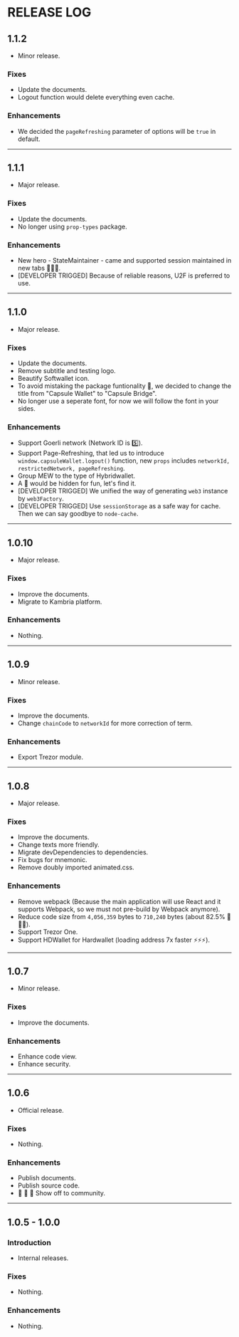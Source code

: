 # RELEASE LOG

## 1.1.2

* Minor release.

### Fixes

* Update the documents.
* Logout function would delete everything even cache.

### Enhancements

* We decided the `pageRefreshing` parameter of options will be `true` in default.

---

## 1.1.1

* Major release.

### Fixes

* Update the documents.
* No longer using `prop-types` package.

### Enhancements

* New hero - StateMaintainer - came and supported session maintained in new tabs 🤝🤝🤝.
* [DEVELOPER TRIGGED] Because of reliable reasons, U2F is preferred to use.

---

## 1.1.0

* Major release.

### Fixes

* Update the documents.
* Remove subtitle and testing logo.
* Beautify Softwallet icon.
* To avoid mistaking the package funtionality 🤯, we decided to change the title from "Capsule Wallet" to "Capsule Bridge".
* No longer use a seperate font, for now we will follow the font in your sides.

### Enhancements

* Support Goerli network (Network ID is 5️⃣).
* Support Page-Refreshing, that led us to introduce `window.capsuleWallet.logout()` function, new `props` includes `networkId, restrictedNetwork, pageRefreshing`.
* Group MEW to the type of Hybridwallet.
* A 🎁 would be hidden for fun, let's find it.
* [DEVELOPER TRIGGED] We unified the way of generating `web3` instance by `web3Factory`.
* [DEVELOPER TRIGGED] Use `sessionStorage` as a safe way for cache. Then we can say goodbye to `node-cache`.

---

## 1.0.10

* Major release.

### Fixes

* Improve the documents.
* Migrate to Kambria platform.

### Enhancements

* Nothing.

---

## 1.0.9

* Minor release.

### Fixes

* Improve the documents.
* Change `chainCode` to `networkId` for more correction of term.

### Enhancements

* Export Trezor module.

---

## 1.0.8

* Major release.

### Fixes

* Improve the documents.
* Change texts more friendly.
* Migrate devDependencies to dependencies.
* Fix bugs for mnemonic.
* Remove doubly imported animated.css.

### Enhancements

* Remove webpack (Because the main application will use React and it supports Webpack, so we must not pre-build by Webpack anymore).
* Reduce code size from `4,056,359` bytes to `710,240` bytes (about 82.5% 🎉🎉🎉).
* Support Trezor One.
* Support HDWallet for Hardwallet (loading address 7x faster ⚡️️️⚡️️️⚡️️️).

---

## 1.0.7

* Minor release.

### Fixes

* Improve the documents.

### Enhancements

* Enhance code view.
* Enhance security.

---

## 1.0.6

* Official release.

### Fixes

* Nothing.

### Enhancements

* Publish documents.
* Publish source code.
* 📣 📣 📣 Show off to community.

---

## 1.0.5 - 1.0.0

### Introduction

* Internal releases.

### Fixes

* Nothing.

### Enhancements

* Nothing.